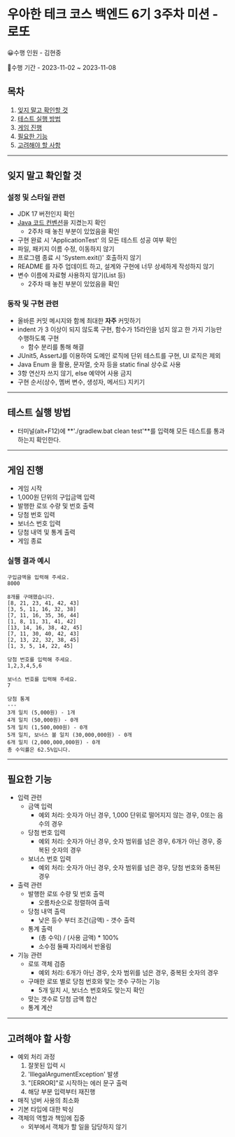 # 우아한 테크 코스 백엔드 6기 3주차 미션 - 로또


‍😀수행 인원 - 김현중

📆수행 기간 - 2023-11-02 ~ 2023-11-08

## 목차
1. [잊지 말고 확인할 것](#잊지-말고-확인할-것)
2. [테스트 실행 방법](#테스트-실행-방법)
3. [게임 진행](#게임-진행)
4. [필요한 기능](#필요한-기능)
5. [고려해야 할 사항](#고려해야-할-사항)

***
## 잊지 말고 확인할 것

### 설정 및 스타일 관련

- JDK 17 버전인지 확인
- [Java 코드 컨벤션](https://github.com/woowacourse/woowacourse-docs/tree/master/styleguide/java)을 지켰는지 확인
  - 2주차 때 놓친 부분이 있었음을 확인
- 구현 완료 시 'ApplicationTest' 의 모든 테스트 성공 여부 확인
- 파일, 패키지 이름 수정, 이동하지 않기
- 프로그램 종료 시 'System.exit()' 호출하지 않기
- README 를 자주 업데이트 하고, 설계와 구현에 너무 상세하게 작성하지 않기
- 변수 이름에 자료형 사용하지 않기(List 등)
  - 2주차 때 놓친 부분이 있었음을 확인

### 동작 및 구현 관련

- 올바른 커밋 메시지와 함께 최대한 **자주** 커밋하기
- indent 가 3 이상이 되지 않도록 구현, 함수가 15라인을 넘지 않고 한 가지 기능만 수행하도록 구현
  - 함수 분리를 통해 해결
- JUnit5, AssertJ를 이용하여 도메인 로직에 단위 테스트를 구현, UI 로직은 제외
- Java Enum 을 활용, 문자열, 숫자 등을 static final 상수로 사용
- 3항 연산자 쓰지 않기, else 예약어 사용 금지
- 구현 순서(상수, 멤버 변수, 생성자, 메서드) 지키기

***
## 테스트 실행 방법

- 터미널(alt+F12)에 **'./gradlew.bat clean test'**를 입력해 모든 테스트를 통과하는지 확인한다.

***
## 게임 진행

- 게임 시작
- 1,000원 단위의 구입금액 입력
- 발행한 로또 수량 및 번호 출력
- 당첨 번호 입력
- 보너스 번호 입력
- 당첨 내역 및 통계 출력
- 게임 종료


### 실행 결과 예시
```
구입금액을 입력해 주세요.
8000

8개를 구매했습니다.
[8, 21, 23, 41, 42, 43] 
[3, 5, 11, 16, 32, 38] 
[7, 11, 16, 35, 36, 44] 
[1, 8, 11, 31, 41, 42] 
[13, 14, 16, 38, 42, 45] 
[7, 11, 30, 40, 42, 43] 
[2, 13, 22, 32, 38, 45] 
[1, 3, 5, 14, 22, 45]

당첨 번호를 입력해 주세요.
1,2,3,4,5,6

보너스 번호를 입력해 주세요.
7

당첨 통계
---
3개 일치 (5,000원) - 1개
4개 일치 (50,000원) - 0개
5개 일치 (1,500,000원) - 0개
5개 일치, 보너스 볼 일치 (30,000,000원) - 0개
6개 일치 (2,000,000,000원) - 0개
총 수익률은 62.5%입니다.
```

***
## 필요한 기능

- 입력 관련
  - 금액 입력
    - 예외 처리: 숫자가 아닌 경우, 1,000 단위로 떨어지지 않는 경우, 0또는 음수의 경우
  - 당첨 번호 입력
    - 예외 처리: 숫자가 아닌 경우, 숫자 범위를 넘은 경우, 6개가 아닌 경우, 중복된 숫자의 경우
  - 보너스 번호 입력
    - 예외 처리: 숫자가 아닌 경우, 숫자 범위를 넘은 경우, 당첨 번호와 중복된 경우
- 출력 관련
  - 발행한 로또 수량 및 번호 출력
    - 오름차순으로 정렬하여 출력
  - 당첨 내역 출력
    - 낮은 등수 부터 조건(금액) - 갯수 출력
  - 통계 출력
    - (총 수익) / (사용 금액) * 100%
    - 소수점 둘째 자리에서 반올림
- 기능 관련
  - 로또 객체 검증
    - 예외 처리: 6개가 아닌 경우, 숫자 범위를 넘은 경우, 중복된 숫자의 경우
  - 구매한 로또 별로 당첨 번호와 맟는 갯수 구하는 기능
    - 5개 일치 시, 보너스 번호와도 맞는지 확인
  - 맞는 갯수로 당첨 금액 합산
  - 통계 계산

***
## 고려해야 할 사항

- 예외 처리 과정
  1. 잘못된 입력 시
  2. 'IllegalArgumentException' 발생
  3. "[ERROR]"로 시작하는 에러 문구 출력
  4. 해당 부분 입력부터 재진행
- 매직 넘버 사용의 최소화
- 기본 타입에 대한 박싱
- 객체의 역할과 책임에 집중
  - 외부에서 객체가 할 일을 담당하지 않기